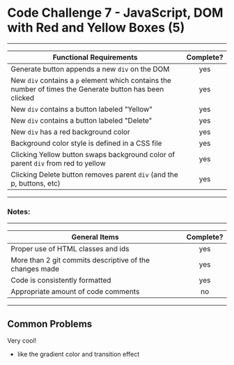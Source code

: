 # Code Challenge 7 - JavaScript, DOM with Red and Yellow Boxes (5)

---

| Functional Requirements                                                                                  | Complete? |
| -------------------------------------------------------------------------------------------------------- | :-------: |
| Generate button appends a new `div` on the DOM                                                           |    yes    |
| New `div` contains a `p` element which contains the number of times the Generate button has been clicked |    yes    |
| New `div` contains a button labeled "Yellow"                                                             |    yes    |
| New `div` contains a button labeled "Delete"                                                             |    yes    |
| New `div` has a red background color                                                                     |    yes    |
| Background color style is defined in a CSS file                                                          |    yes    |
| Clicking Yellow button swaps background color of parent `div` from red to yellow                         |    yes    |
| Clicking Delete button removes parent `div` (and the p, buttons, etc)                                    |    yes    |

---

### Notes:

---

| General Items                                           | Complete? |
| ------------------------------------------------------- | :-------: |
| Proper use of HTML classes and ids                      |    yes    |
| More than 2 git commits descriptive of the changes made |    yes    |
| Code is consistently formatted                          |    yes    |
| Appropriate amount of code comments                     |    no     |

---

## Common Problems

Very cool!

- like the gradient color and transition effect
